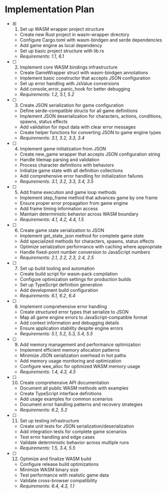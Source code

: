 # Implementation Plan

- [x] 1. Set up WASM wrapper project structure

  - Create new Rust project in wasm-wrapper directory
  - Configure Cargo.toml with wasm-bindgen and serde dependencies
  - Add game engine as local dependency
  - Set up basic project structure with lib.rs
  - _Requirements: 1.1, 6.1_

- [ ] 2. Implement core WASM bindings infrastructure

  - Create GameWrapper struct with wasm-bindgen annotations
  - Implement basic constructor that accepts JSON configuration
  - Set up error handling with JsValue conversions
  - Add console_error_panic_hook for better debugging
  - _Requirements: 1.2, 5.1, 5.2_

- [ ] 3. Create JSON serialization for game configuration

  - Define serde-compatible structs for all game definitions
  - Implement JSON deserialization for characters, actions, conditions, spawns, status effects
  - Add validation for input data with clear error messages
  - Create helper functions for converting JSON to game engine types
  - _Requirements: 3.1, 3.2, 3.3, 3.4_

- [ ] 4. Implement game initialization from JSON

  - Create new_game wrapper that accepts JSON configuration string
  - Handle tilemap parsing and validation
  - Process character definitions with behaviors
  - Initialize game state with all definition collections
  - Add comprehensive error handling for initialization failures
  - _Requirements: 3.1, 3.2, 3.3, 3.4, 3.5_

- [ ] 5. Add frame execution and game loop methods

  - Implement step_frame method that advances game by one frame
  - Ensure proper error propagation from game engine
  - Add frame timing information access
  - Maintain deterministic behavior across WASM boundary
  - _Requirements: 4.1, 4.2, 4.4, 1.5_

- [ ] 6. Create game state serialization to JSON

  - Implement get_state_json method for complete game state
  - Add specialized methods for characters, spawns, status effects
  - Optimize serialization performance with caching where appropriate
  - Handle fixed-point number conversion to JavaScript numbers
  - _Requirements: 2.1, 2.2, 2.3, 2.4, 2.5_

- [ ] 7. Set up build tooling and automation

  - Create build script for wasm-pack compilation
  - Configure optimization settings for production builds
  - Set up TypeScript definition generation
  - Add development build configuration
  - _Requirements: 6.1, 6.2, 6.4_

- [ ] 8. Implement comprehensive error handling

  - Create structured error types that serialize to JSON
  - Map all game engine errors to JavaScript-compatible format
  - Add context information and debugging details
  - Ensure application stability despite engine errors
  - _Requirements: 5.1, 5.2, 5.3, 5.4, 5.5_

- [ ] 9. Add memory management and performance optimization

  - Implement efficient memory allocation patterns
  - Minimize JSON serialization overhead in hot paths
  - Add memory usage monitoring and optimization
  - Configure wee_alloc for optimized WASM memory usage
  - _Requirements: 1.4, 4.3, 4.5_

- [ ] 10. Create comprehensive API documentation

  - Document all public WASM methods with examples
  - Create TypeScript interface definitions
  - Add usage examples for common scenarios
  - Document error handling patterns and recovery strategies
  - _Requirements: 6.2, 5.2_

- [ ] 11. Set up testing infrastructure

  - Create unit tests for JSON serialization/deserialization
  - Add integration tests for complete game scenarios
  - Test error handling and edge cases
  - Validate deterministic behavior across multiple runs
  - _Requirements: 1.5, 3.4, 5.5_

- [ ] 12. Optimize and finalize WASM build
  - Configure release build optimizations
  - Minimize WASM binary size
  - Test performance with realistic game data
  - Validate cross-browser compatibility
  - _Requirements: 6.4, 4.3, 1.1_
